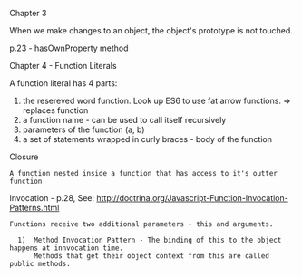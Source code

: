 Chapter 3

  When we make changes to an object, the object's prototype is not touched.

  p.23 - hasOwnProperty method

Chapter 4 - Function Literals

  A function literal has 4 parts:

  1) the resereved word function.  Look up ES6 to use fat arrow functions.  => replaces function
  2) a function name - can be used to call itself recursively
  3) parameters of the function (a, b)
  4) a set of statements wrapped in curly braces - body of the function

  Closure

    A function nested inside a function that has access to it's outter function

  Invocation - p.28, See: http://doctrina.org/Javascript-Function-Invocation-Patterns.html

    Functions receive two additional parameters - this and arguments.

      1)  Method Invocation Pattern - The binding of this to the object happens at innvocation time.
          Methods that get their object context from this are called public methods.